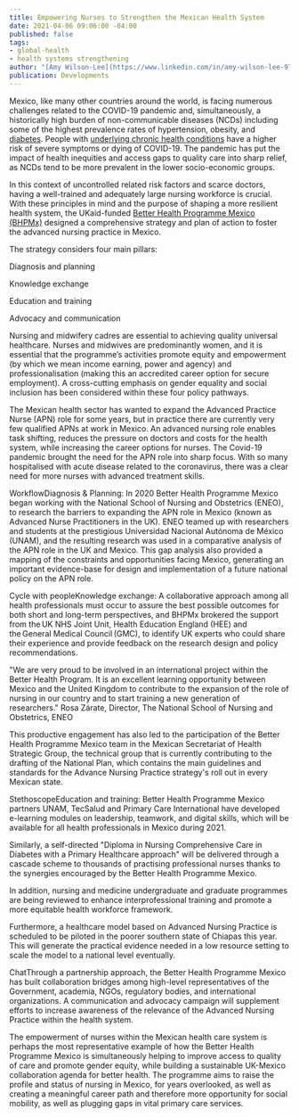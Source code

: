 ```yaml
---
title: Empowering Nurses to Strengthen the Mexican Health System
date: 2021-04-06 09:06:00 -04:00
published: false
tags:
- global-health
- health systems strengthening
author: "[Amy Wilson-Lee](https://www.linkedin.com/in/amy-wilson-lee-97a4bab4/)"
publication: Developments
---
```


Mexico, like many other countries around the world, is facing numerous challenges related to the COVID-19 pandemic and, simultaneously, a historically high burden of non-communicable diseases (NCDs) including some of the highest prevalence rates of hypertension, obesity, and [diabetes](https://pubmed.ncbi.nlm.nih.gov/1299074/#:~:text=According%20to%20a%20recent%20national,where%20crude%20prevalence%20is%20higher.). People with [underlying chronic health conditions](https://www.paho.org/en/ncds-and-covid-19) have a higher risk of severe symptoms or dying of COVID-19. The pandemic has put the impact of health inequities and access gaps to quality care into sharp relief, as NCDs tend to be more prevalent in the lower socio-economic groups.  

In this context of uncontrolled related risk factors and scarce doctors, having a well-trained and adequately large nursing workforce is crucial. With these principles in mind and the purpose of shaping a more resilient health system, the UKaid-funded [Better Health Programme Mexico (BHPMx)](https://www.dai.com/our-work/projects/mexico-prosperity-fund-better-health-programme) designed a comprehensive strategy and plan of action to foster the advanced nursing practice in Mexico. 





The strategy considers four main pillars:  

Diagnosis and planning 

Knowledge exchange 

Education and training  

Advocacy and communication 

Nursing and midwifery cadres are essential to achieving quality universal healthcare.  Nurses and midwives are predominantly women, and it is essential that the programme’s activities promote equity and empowerment (by which we mean income earning, power and agency) and professionalisation (making this an accredited career option for secure employment). A cross-cutting emphasis on gender equality and social inclusion has been considered within these four policy pathways. 

The Mexican health sector has wanted to expand the Advanced Practice Nurse (APN) role for some years, but in practice there are currently very few qualified APNs at work in Mexico. An advanced nursing role enables task shifting, reduces the pressure on doctors and costs for the health system, while increasing the career options for nurses. The Covid-19 pandemic brought the need for the APN role into sharp focus. With so many hospitalised with acute disease related to the coronavirus, there was a clear need for more nurses with advanced treatment skills.  

WorkflowDiagnosis & Planning:  In 2020 Better Health Programme Mexico began working with the National School of Nursing and Obstetrics (ENEO),  to research the barriers to expanding the APN role in Mexico (known as Advanced Nurse Practitioners in the UK). ENEO teamed up with researchers and students at the prestigious Universidad Nacional Autónoma de México (UNAM), and the resulting research was used in a comparative analysis of the APN role in the UK and Mexico. This gap analysis also provided a mapping of the constraints and opportunities facing Mexico, generating an important evidence-base for design and implementation of a future national policy on the APN role.  

Cycle with peopleKnowledge exchange: A collaborative approach among all health professionals must occur to assure the best possible outcomes for both short and long-term perspectives, and BHPMx brokered the support from the UK NHS Joint Unit, Health Education England (HEE) and the General Medical Council (GMC), to identify UK experts who could share their experience and provide feedback on the research design and policy recommendations.  

"We are very proud to be involved in an international project within the Better Health Program. It is an excellent learning opportunity between Mexico and the United Kingdom to contribute to the expansion of the role of nursing in our country and to start training a new generation of researchers." Rosa Zárate, Director, The National School of Nursing and Obstetrics, ENEO 

This productive engagement has also led to the participation of the Better Health Programme Mexico team in the Mexican Secretariat of Health Strategic Group, the technical group that is currently contributing to the drafting of the National Plan, which contains the main guidelines and standards for the Advance Nursing Practice strategy's roll out in every Mexican state. 

StethoscopeEducation and training: Better Health Programme Mexico partners UNAM, TecSalud and Primary Care International have developed  e-learning modules on leadership, teamwork, and digital skills, which will be available for all health professionals in Mexico during 2021.  

Similarly, a self-directed "Diploma in Nursing Comprehensive Care in Diabetes with a Primary Healthcare approach" will be delivered through a cascade scheme to thousands of practising professional nurses thanks to the synergies encouraged by the Better Health Programme Mexico.  

In addition, nursing and medicine undergraduate and graduate programmes are being reviewed to enhance interprofessional training and promote a more equitable health workforce framework.  

Furthermore, a healthcare model based on Advanced Nursing Practice is scheduled to be piloted in the poorer southern state of Chiapas this year. This will generate the practical evidence needed in a low resource setting to scale the model to a national level eventually. 

ChatThrough a partnership approach, the Better Health Programme Mexico has built collaboration bridges among high-level representatives of the Government, academia, NGOs, regulatory bodies, and international organizations. A communication and advocacy campaign will supplement efforts to increase awareness of the relevance of the Advanced Nursing Practice within the health system.  

The empowerment of nurses within the Mexican health care system is perhaps the most representative example of how the Better Health Programme Mexico is simultaneously helping to improve access to quality of care and promote gender equity, while building a sustainable UK-Mexico collaboration agenda for better health. The programme aims to raise the profile and status of nursing in Mexico, for years overlooked, as well as creating a meaningful career path and therefore more opportunity for social mobility, as well as plugging gaps in vital primary care services. 